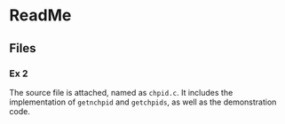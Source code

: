 # ReadMe

## Files

### Ex 2

The source file is attached, named as `chpid.c`. It includes the implementation of `getnchpid` and `getchpids`, as well as the demonstration code.
